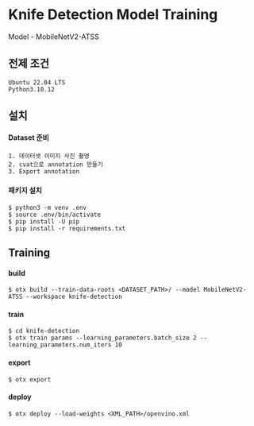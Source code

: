# Knife Detection Model Training
Model - MobileNetV2-ATSS

## 전제 조건
```
Ubuntu 22.04 LTS
Python3.10.12
```
## 설치

#### Dataset 준비
```
1. 데이터셋 이미지 사진 촬영
2. cvat으로 annotation 만들기
3. Export annotation 
```

#### 패키지 설치
```
$ python3 -m venv .env
$ source .env/bin/activate
$ pip install -U pip
$ pip install -r requirements.txt
```
## Training

#### build
```
$ otx build --train-data-roots <DATASET_PATH>/ --model MobileNetV2-ATSS --workspace knife-detection
```

#### train
```
$ cd knife-detection
$ otx train params --learning_parameters.batch_size 2 --learning_parameters.num_iters 10
```

#### export
```
$ otx export
```

#### deploy
```
$ otx deploy --load-weights <XML_PATH>/openvino.xml 
```



